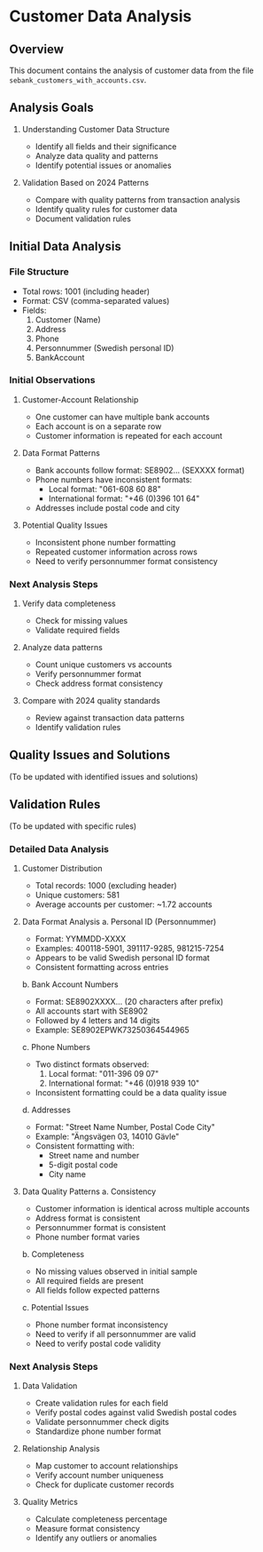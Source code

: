 # Customer Data Analysis

## Overview
This document contains the analysis of customer data from the file `sebank_customers_with_accounts.csv`.

## Analysis Goals
1. Understanding Customer Data Structure
   - Identify all fields and their significance
   - Analyze data quality and patterns
   - Identify potential issues or anomalies

2. Validation Based on 2024 Patterns
   - Compare with quality patterns from transaction analysis
   - Identify quality rules for customer data
   - Document validation rules

## Initial Data Analysis

### File Structure
- Total rows: 1001 (including header)
- Format: CSV (comma-separated values)
- Fields:
  1. Customer (Name)
  2. Address
  3. Phone
  4. Personnummer (Swedish personal ID)
  5. BankAccount

### Initial Observations
1. Customer-Account Relationship
   - One customer can have multiple bank accounts
   - Each account is on a separate row
   - Customer information is repeated for each account

2. Data Format Patterns
   - Bank accounts follow format: SE8902... (SEXXXX format)
   - Phone numbers have inconsistent formats:
     - Local format: "061-608 60 88"
     - International format: "+46 (0)396 101 64"
   - Addresses include postal code and city

3. Potential Quality Issues
   - Inconsistent phone number formatting
   - Repeated customer information across rows
   - Need to verify personnummer format consistency

### Next Analysis Steps
1. Verify data completeness
   - Check for missing values
   - Validate required fields
   
2. Analyze data patterns
   - Count unique customers vs accounts
   - Verify personnummer format
   - Check address format consistency

3. Compare with 2024 quality standards
   - Review against transaction data patterns
   - Identify validation rules

## Quality Issues and Solutions
(To be updated with identified issues and solutions)

## Validation Rules
(To be updated with specific rules)

### Detailed Data Analysis

1. Customer Distribution
   - Total records: 1000 (excluding header)
   - Unique customers: 581
   - Average accounts per customer: ~1.72 accounts

2. Data Format Analysis
   a. Personal ID (Personnummer)
   - Format: YYMMDD-XXXX
   - Examples: 400118-5901, 391117-9285, 981215-7254
   - Appears to be valid Swedish personal ID format
   - Consistent formatting across entries

   b. Bank Account Numbers
   - Format: SE8902XXXX... (20 characters after prefix)
   - All accounts start with SE8902
   - Followed by 4 letters and 14 digits
   - Example: SE8902EPWK73250364544965

   c. Phone Numbers
   - Two distinct formats observed:
     1. Local format: "011-396 09 07"
     2. International format: "+46 (0)918 939 10"
   - Inconsistent formatting could be a data quality issue

   d. Addresses
   - Format: "Street Name Number, Postal Code City"
   - Example: "Ängsvägen 03, 14010 Gävle"
   - Consistent formatting with:
     - Street name and number
     - 5-digit postal code
     - City name

3. Data Quality Patterns
   a. Consistency
   - Customer information is identical across multiple accounts
   - Address format is consistent
   - Personnummer format is consistent
   - Phone number format varies

   b. Completeness
   - No missing values observed in initial sample
   - All required fields are present
   - All fields follow expected patterns

   c. Potential Issues
   - Phone number format inconsistency
   - Need to verify if all personnummer are valid
   - Need to verify postal code validity

### Next Analysis Steps
1. Data Validation
   - Create validation rules for each field
   - Verify postal codes against valid Swedish postal codes
   - Validate personnummer check digits
   - Standardize phone number format

2. Relationship Analysis
   - Map customer to account relationships
   - Verify account number uniqueness
   - Check for duplicate customer records

3. Quality Metrics
   - Calculate completeness percentage
   - Measure format consistency
   - Identify any outliers or anomalies 